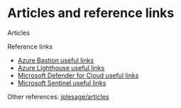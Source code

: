 # Articles and reference links

Articles
<!--
* [Microsoft Sentinel dans un contexte MSSP](sentinel-mssp/sentinel-mssp.md) [FR] *** DRAFT ***
-->

Reference links

* [Azure Bastion useful links](bastion-links.md)
* [Azure Lighthouse useful links](lighthouse-links.md)
* [Microsoft Defender for Cloud useful links](mdc-links.md)
* [Microsoft Sentinel useful links](sentinel-links.md)

Other references: [jplesage/articles](https://github.com/jplesage/articles)
